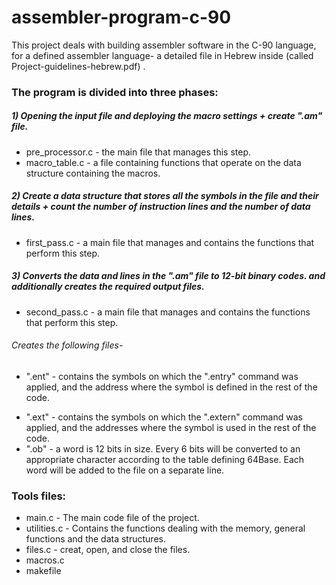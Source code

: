 # assembler-program-c-90
This project deals with building assembler software in the C-90 language, for a defined assembler language- a detailed file in Hebrew inside (called Project-guidelines-hebrew.pdf) .

### The program is divided into three phases:
##### 1) Opening the input file and deploying the macro settings + create ".am" file.
   - pre_processor.c - the main file that manages this step.
   - macro_table.c - a file containing functions that operate on the data structure containing the macros.
     
##### 2) Create a data structure that stores all the symbols in the file and their details + count the number of instruction lines and the number of data lines.
- first_pass.c - a main file that manages and contains the functions that perform this step.

                  
##### 3) Converts the data and lines in the ".am" file to 12-bit binary codes. and additionally creates the required output files.
- second_pass.c - a main file that manages and contains the functions that perform this step.
###### Creates the following files-
  - ".ent" -  contains the symbols on which the ".entry" command was applied, and the address where the symbol is defined in the rest of the code.
  * ".ext" -  contains the symbols on which the ".extern" command was applied, and the addresses where the symbol is used in the rest of the code.
  * ".ob" - a word is 12 bits in size. Every 6 bits will be converted to an appropriate character according to the table defining 64Base. Each word will be added to the file on a separate line.
 
    
### Tools files:
 - main.c - The main code file of the project.
 -  utilities.c - Contains the functions dealing with the memory, general functions and the data structures.
 -  files.c - creat, open, and close the files.
 -  macros.c  
 -  makefile
